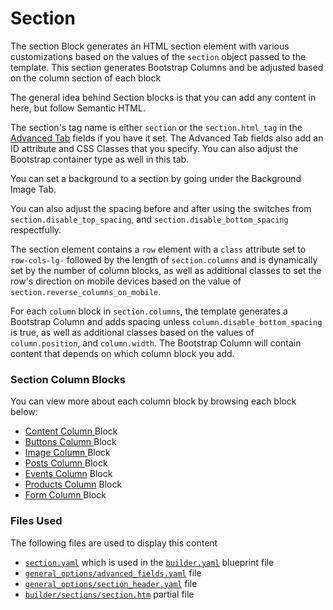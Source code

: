 # Section

The section Block generates an HTML section element with various customizations based on the values of the `section` object passed to the template. This section generates Bootstrap Columns and be adjusted based on the column section of each block

The general idea behind Section blocks is that you can add any content in here, but follow Semantic HTML.&#x20;

The section's tag name is either `section` or the `section.html_tag` in the [Advanced Tab](advanced-tab.md) fields if you have it set. The Advanced Tab fields also add an ID attribute and CSS Classes that you specify. You can also adjust the Bootstrap container type as well in this tab.&#x20;

You can set a background to a section by going under the Background Image Tab.

You can also adjust the spacing before and after using the switches from `section.disable_top_spacing`, and `section.disable_bottom_spacing` respectfully.&#x20;

The section element contains a `row` element with a `class` attribute set to `row-cols-lg-` followed by the length of `section.columns`  and is dynamically set by the number of column blocks, as well as additional classes to set the row's direction on mobile devices based on the value of `section.reverse_columns_on_mobile`.&#x20;

For each `column` block in `section.columns`, the template generates a Bootstrap Column  and adds spacing unless `column.disable_bottom_spacing` is true, as well as additional classes based on the values of `column.position`, and `column.width`. The Bootstrap Column will contain content that depends on which column block you add.

### Section Column Blocks

You can view more about each column block by browsing each block below:

* [Content Column ](content-column.md)Block
* [Buttons Column ](buttons-column.md)Block
* [Image Column ](image-column.md)Block
* [Posts Column ](posts-column.md)Block
* [Events Column](events-column.md) Block
* [Products Column](products-column.md) Block
* [Form Column ](form-column-1.md)Block

### Files Used

The following files are used to display this content

* [`section.yaml`](https://github.com/artistro08/tailor-starter/blob/main/seeds/blueprints/content/mixins/builder/section/section.yaml) which is used in the [`builder.yaml`](https://github.com/artistro08/tailor-starter/blob/main/seeds/blueprints/content/mixins/builder/builder.yaml) blueprint file
* [`general_options/advanced_fields.yaml`](https://github.com/artistro08/tailor-starter/blob/main/seeds/blueprints/content/mixins/builder/general\_options/advanced\_fields.yaml) file
* [`general_options/section_header.yaml`](https://github.com/artistro08/tailor-starter/blob/main/seeds/blueprints/content/mixins/builder/general\_options/section\_header.yaml) file
* [`builder/sections/section.htm`](https://github.com/artistro08/tailor-starter/blob/main/partials/builder/sections/section.htm) partial file



